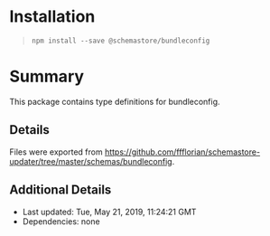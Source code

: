 # Installation
> `npm install --save @schemastore/bundleconfig`

# Summary
This package contains type definitions for bundleconfig.

## Details
Files were exported from https://github.com/ffflorian/schemastore-updater/tree/master/schemas/bundleconfig.

## Additional Details
* Last updated: Tue, May 21, 2019, 11:24:21 GMT
* Dependencies: none
